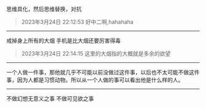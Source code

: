 思维具化，然后思维替换，对抗
> 2023年3月24日 22:12:53 好中二啊,hahahaha

___
戒掉身上所有的大烟
手机是比大烟还要厉害得毒
> 2023年3月24日 22:14:15 这里的大烟指的大概就是多余的欲望

___
一个人做一件事，那他就几乎不可能以前没做过这件事，以后也不太可能不做这件事，因为人都是习惯动物。所以从一个人做的事可以看出他是什么样的人。
___
不做幻想无意义之事
不做可见欲之事